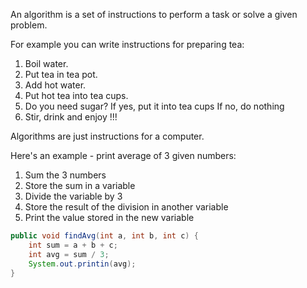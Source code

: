 An algorithm is a set of instructions to perform a task or solve a given problem.

For example you can write instructions for preparing tea:

1. Boil water.
2. Put tea in tea pot.
3. Add hot water.
4. Put hot tea into tea cups.
5. Do you need sugar?
	 If yes, put it into tea cups
	 If no, do nothing
6. Stir, drink and enjoy !!!

Algorithms are just instructions for a computer.

Here's an example - print average of 3 given numbers:

1. Sum the 3 numbers
2. Store the sum in a variable
3. Divide the variable by 3
4. Store the result of the division in another variable
5. Print the value stored in the new variable

```java
public void findAvg(int a, int b, int c) {
	int sum = a + b + c;
	int avg = sum / 3;
	System.out.printin(avg);
}
```

